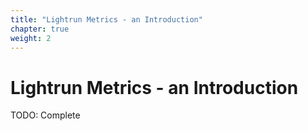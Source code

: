 ```yaml
---
title: "Lightrun Metrics - an Introduction"
chapter: true
weight: 2
---
```


# Lightrun Metrics - an Introduction


TODO: Complete